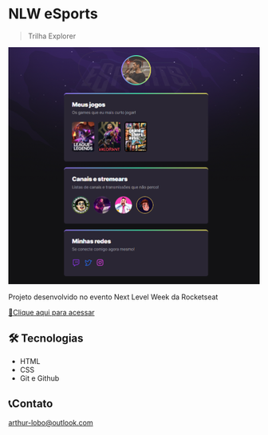 # NLW eSports 

> Trilha Explorer

![preview](./.github/preview.png)

Projeto desenvolvido no evento Next Level Week da Rocketseat

[🔗Clique aqui para acessar](https://loborth.github.io/NLW_ESPORTS/)

## 🛠 Tecnologias 

- HTML
- CSS
- Git e Github

## 📞Contato

arthur-lobo@outlook.com